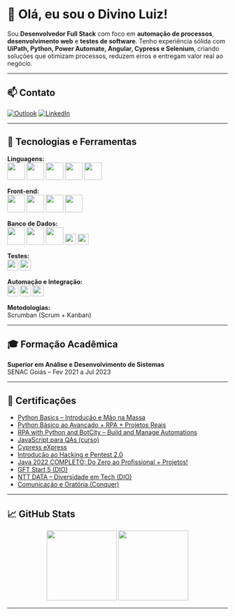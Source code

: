 # 👋 Olá, eu sou o Divino Luiz!

Sou **Desenvolvedor Full Stack** com foco em **automação de processos**, **desenvolvimento web** e **testes de software**. Tenho experiência sólida com **UiPath, Python, Power Automate, Angular, Cypress e Selenium**, criando soluções que otimizam processos, reduzem erros e entregam valor real ao negócio.

---

## 📫 Contato

[![Outlook](https://img.shields.io/badge/Email-Outlook-0078D4?style=for-the-badge&logo=microsoft-outlook&logoColor=white)](mailto:divinoluizdev@outlook.com)
[![LinkedIn](https://img.shields.io/badge/LinkedIn-0077B5?style=for-the-badge&logo=linkedin&logoColor=white)](https://www.linkedin.com/in/divino-luiz/)

---

## 🧠 Tecnologias e Ferramentas

**Linguagens:**  
<img src="https://cdn.jsdelivr.net/gh/devicons/devicon/icons/java/java-original.svg" height="40px"/>
<img src="https://cdn.jsdelivr.net/gh/devicons/devicon/icons/python/python-original.svg" height="40px"/>
<img src="https://cdn.jsdelivr.net/gh/devicons/devicon/icons/javascript/javascript-plain.svg" height="40px"/>
<img src="https://cdn.jsdelivr.net/gh/devicons/devicon/icons/typescript/typescript-original.svg" height="40px"/>
<img src="https://cdn.jsdelivr.net/gh/devicons/devicon/icons/nodejs/nodejs-original.svg" height="40px"/>

**Front-end:**  
<img src="https://cdn.jsdelivr.net/gh/devicons/devicon/icons/angularjs/angularjs-original.svg" height="40px"/>
<img src="https://cdn.jsdelivr.net/gh/devicons/devicon/icons/html5/html5-original.svg" height="40px"/>
<img src="https://cdn.jsdelivr.net/gh/devicons/devicon/icons/css3/css3-original.svg" height="40px"/>
<img src="https://cdn.jsdelivr.net/gh/devicons/devicon/icons/bootstrap/bootstrap-original.svg" height="40px"/>

**Banco de Dados:**  
<img src="https://cdn.jsdelivr.net/gh/devicons/devicon/icons/postgresql/postgresql-original.svg" height="40px"/>
<img src="https://cdn.jsdelivr.net/gh/devicons/devicon/icons/mysql/mysql-original.svg" height="40px"/>
<img src="https://cdn.jsdelivr.net/gh/devicons/devicon/icons/sqlite/sqlite-original.svg" height="40px"/>
<img src="https://img.shields.io/badge/H2-Database-blue?style=flat-square" height="25px"/> 
<img src="https://cdn.jsdelivr.net/gh/devicons/devicon@latest/icons/mongodb/mongodb-original.svg" height="25px"/>
            
          
**Testes:**  
<img src="https://img.shields.io/badge/Cypress-17202C?style=flat-square&logo=cypress&logoColor=white" height="25px"/>
<img src="https://img.shields.io/badge/Selenium-43B02A?style=flat-square&logo=selenium&logoColor=white" height="25px"/>

**Automação e Integração:**  
<img src="https://img.shields.io/badge/UiPath-0052CC?style=flat-square&logo=uipath&logoColor=white" height="25px"/>
<img src="https://img.shields.io/badge/Power%20Automate-0078D4?style=flat-square&logo=power-automate&logoColor=white" height="25px"/>
<img src="https://img.shields.io/badge/BotCity-black?style=flat-square" height="25px"/>

**Metodologias:**  
Scrumban (Scrum + Kanban)

---

## 🎓 Formação Acadêmica

**Superior em Análise e Desenvolvimento de Sistemas**  
SENAC Goiás – Fev 2021 a Jul 2023

---

## 📜 Certificações

- [Python Basics – Introdução e Mão na Massa](https://www.udemy.com/certificate/UC-ca51c6d6-77cf-4d72-8010-afb12b315e65/)
- [Python Básico ao Avançado + RPA + Projetos Reais](https://www.udemy.com/certificate/UC-94441979-20fa-4308-b71d-6a92bbf2200f/)
- [RPA with Python and BotCity – Build and Manage Automations](https://certificate.botcity.dev/verify/bb0f53465744)
- [JavaScript para QAs (curso)](https://www.udemy.com/course/javascript-para-qas/?couponCode=ST21MT61124)
- [Cypress eXpress](https://www.udemy.com/certificate/UC-68b43608-47b1-4295-898a-a5edf1cd6f6b/)
- [Introdução ao Hacking e Pentest 2.0](https://solyd.com.br/verificar/6E5pzdN6LT/)
- [Java 2022 COMPLETO: Do Zero ao Profissional + Projetos!](https://www.udemy.com/certificate/UC-3598e592-6e37-4e9e-b18d-becbb5c6ebdc/)
- [GFT Start 5 (DIO)](https://www.dio.me/certificate/8041542C/share)
- [NTT DATA – Diversidade em Tech (DIO)](https://www.dio.me/certificate/50057176/share)
- [Comunicação e Oratória (Conquer)](https://www.conquerplus.com.br/certificates/79605fc3-4a25-46c1-aec3-3c29ac2bc266?enrollment)


---

## 📈 GitHub Stats

<div align="center">
  <img height="160em" src="https://github-readme-stats.vercel.app/api?username=DivinoLuizdev&show_icons=true&theme=dark" />
  <img height="160em" src="https://github-readme-stats.vercel.app/api/top-langs/?username=DivinoLuizdev&layout=compact&langs_count=8&theme=dark" />
</div>

---

